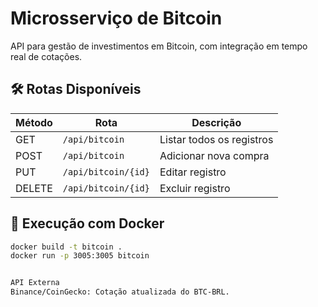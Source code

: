 # Microsserviço de Bitcoin

API para gestão de investimentos em Bitcoin, com integração em tempo real de cotações.

## 🛠 Rotas Disponíveis
| Método | Rota                 | Descrição                       |
|--------|----------------------|---------------------------------|
| GET    | `/api/bitcoin`       | Listar todos os registros       |
| POST   | `/api/bitcoin`       | Adicionar nova compra           |
| PUT    | `/api/bitcoin/{id}`  | Editar registro                 |
| DELETE | `/api/bitcoin/{id}`  | Excluir registro                |

## 🐳 Execução com Docker
```bash
docker build -t bitcoin .
docker run -p 3005:3005 bitcoin


API Externa
Binance/CoinGecko: Cotação atualizada do BTC-BRL.

